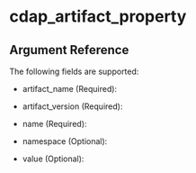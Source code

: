 # cdap_artifact_property

## Argument Reference

The following fields are supported:

* artifact_name
  (Required):
  

* artifact_version
  (Required):
  

* name
  (Required):
  

* namespace
  (Optional):
  

* value
  (Optional):
  

